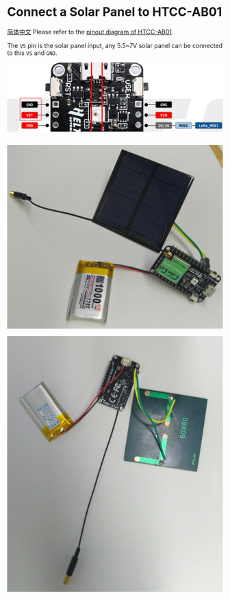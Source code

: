 # Connect a Solar Panel to HTCC-AB01
[简体中文](https://heltec-automation.readthedocs.io/zh_CN/latest/cubecell/htcc-ab01/solar_panel.html)
Please refer to the [pinout diagram of HTCC-AB01](http://resource.heltec.cn/download/CubeCell/DevBoard/HTCC-AB01_PinoutDiagram.pdf).

The `VS` pin is the solar panel input, any 5.5~7V solar panel can be connected to this `VS` and `GND`.

![](img/solar_panel/03.png)

``` Note:: Solar panels can&#39;t be a power source for the whole system, so it must work with a chargeable Li-Po battery. The CubeCell HTCC-AB01 Dev-Board already integrated a battery and solar panel manage system on-board.

```

![](img/solar_panel/01.png)



![](img/solar_panel/02.png)